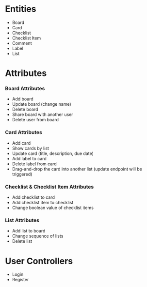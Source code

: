 # Entities
- Board
- Card
- Checklist
- Checklist Item
- Comment
- Label
- List

# Attributes

### Board Attributes
- Add board
- Update board (change name)
- Delete board
- Share board with another user
- Delete user from board

### Card Attributes
- Add card
- Show cards by list
- Update card (title, description, due date)
- Add label to card
- Delete label from card
- Drag-and-drop the card into another list (update endpoint will be triggered)

### Checklist & Checklist Item Attributes
- Add checklist to card
- Add checklist item to checklist
- Change boolean value of checklist items

### List Attributes
- Add list to board
- Change sequence of lists
- Delete list

# User Controllers
- Login
- Register

